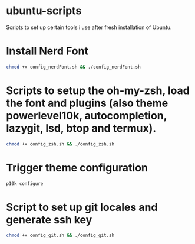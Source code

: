 # ubuntu-scripts
Scripts to set up certain tools i use after fresh installation of Ubuntu.

# Install Nerd Font
```bash
chmod +x config_nerdFont.sh && ./config_nerdFont.sh
```

# Scripts to setup the oh-my-zsh, load the font and plugins (also theme powerlevel10k, autocompletion, lazygit, lsd, btop and termux). 
```bash
chmod +x config_zsh.sh && ./config_zsh.sh
```

# Trigger theme configuration
```bash
p10k configure
```

# Script to set up git locales and generate ssh key
```bash
chmod +x config_git.sh && ./config_git.sh
```
